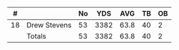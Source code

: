 | #  |              | No | YDS  | AVG  | TB | OB |
|----|--------------|----|------|------|----|----|
| 18 | Drew Stevens | 53 | 3382 | 63.8 | 40 | 2  |
|    | Totals       | 53 | 3382 | 63.8 | 40 | 2  |
